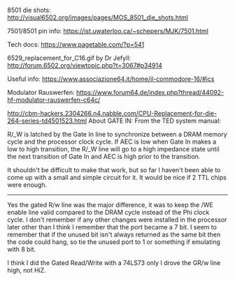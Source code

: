 8501 die shots:
http://visual6502.org/images/pages/MOS_8501_die_shots.html

7501/8501 pin info:
https://ist.uwaterloo.ca/~schepers/MJK/7501.html

Tech docs:
https://www.pagetable.com/?p=541

6529_replacement_for_C16.gif by Dr Jefyll:
http://forum.6502.org/viewtopic.php?t=3067#p34914

Useful info:
https://www.associazione64.it/home/il-commodore-16/#ics

Modulator Rauswerfen:
https://www.forum64.de/index.php?thread/44092-hf-modulator-rauswerfen-c64c/

http://cbm-hackers.2304266.n4.nabble.com/CPU-Replacement-for-die-264-series-td4501523.html
About GATE IN:
 From the TED system manual:

R/_W is latched by the Gate In line to synchronize between a DRAM memory
cycle and the processor clock cycle. If AEC is low when Gate In makes a
low to high transition, the R/_W line will go to a high impedance state
until the next transition of Gate In and AEC is high prior to the
transition.

It shouldn't be difficult to make that work, but so far I haven't been
able to come up with a small and simple circuit for it. It would be nice
if 2 TTL chips were enough.

---

Yes the gated R/w line was the major difference, it was to keep the /WE
enable line valid compared to the DRAM cycle instead of the Phi clock
cycle.  I don't remember if any other changes were installed in the
processor later other than I think I remember that the port became a 7
bit.  I seem to remember that if the unused bit isn't always returned as
the same bit then the code could hang, so tie the unused port to 1 or
something if emulating with 8 bit.

I think I did the Gated Read/Write with a 74LS73 only I drove the GR/w
line high, not HiZ.

